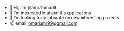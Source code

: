- 👋 Hi, I’m @amralomari9
- 👀 I’m interested in ai and it's applications
- 💞️ I’m looking to collaborate on new interesting projects
- 📫 email: omariamr99@gmail.com

